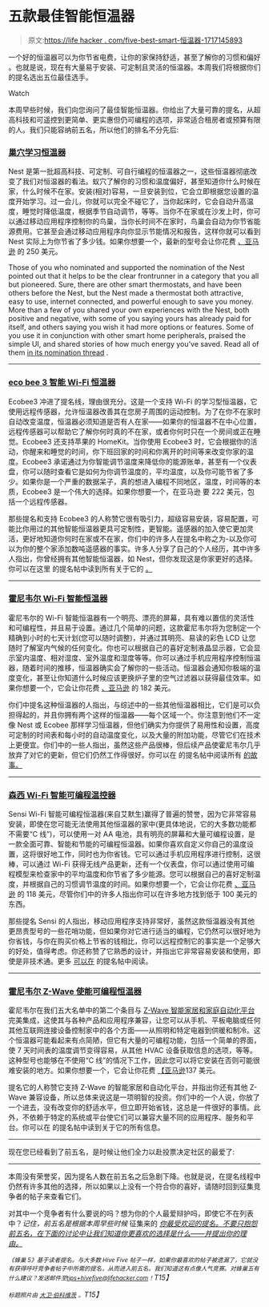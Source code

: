 # 五款最佳智能恒温器

> 原文:[https://life hacker . com/five-best-smart-恒温器-1717145893](https://lifehacker.com/five-best-smart-thermostats-1717145893)

一个好的恒温器可以为你节省电费，让你的家保持舒适，甚至了解你的习惯和偏好 。也就是说，现在有大量易于安装、可定制且灵活的恒温器。本周我们将根据你们的提名选出五位最佳选手。

Watch

本周早些时候，我们向您询问了最佳智能恒温器。你给出了大量可靠的提名，从超高科技和可遥控到更简单、更实惠但仍可编程的选项，非常适合租房者或预算有限的人。我们只能容纳前五名，所以他们的排名不分先后:

### [巢穴学习恒温器](https://nest.com/thermostat/meet-nest-thermostat/)

Nest 是第一批超高科技、可定制、可自行编程的恒温器之一，这些恒温器彻底改变了我们对恒温器的看法。蚁穴了解你的习惯和温度偏好，甚至知道你什么时候在家，什么时候不在家。安装(相对)容易，一旦安装到位，它会立即根据您设置的温度开始学习。过一会儿，你就可以完全不碰它了，当你起床时，它会自动升高温度，睡觉时降低温度，根据季节自动调节，等等。当你不在家或在沙发上时，你可以通过移动应用程序控制你的鸟巢，当你长时间不在家时，鸟巢会自动为你节省能源费用。它甚至会通过移动应用程序向你显示节能情况和报告，这样你就可以看到 Nest 实际上为你节省了多少钱。如果你想要一个，最新的型号会让你花费 [、亚马逊](http://www.amazon.com/Nest-T200577-Generation-Learning-Thermostat/dp/B009GDHYPQ/?asc_campaign=InlineText&asc_refurl=https://lifehacker.com/five-best-smart-thermostats-1717145893&asc_source=&tag=kinjalifehackerlink-20) 的 250 美元。

Those of you who nominated and supported the nomination of the Nest pointed out that it helps to be the clear frontrunner in a category that you all but pioneered. Sure, there are other smart thermostats, and have been others before the Nest, but the Nest made a thermostat both attractive, easy to use, internet connected, and powerful enough to save you money. More than a few of you shared your own experiences with the Nest, both positive and negative, with some of you saying yours has already paid for itself, and others saying you wish it had more options or features. Some of you use it in conjunction with other smart home peripherals, praised the simple UI, and shared stories of how much energy you’ve saved. Read all of them [in its nomination thread](http://lifehacker.com/vote-nest-thermostat-why-let-s-get-the-big-name-in-th-1716631326) .

* * *

### [eco bee 3 智能 Wi-Fi 恒温器](http://shop.ecobee.com/products/ecobee-3)

Ecobee3 冲进了提名线，理由很充分。这是一个支持 Wi-Fi 的学习型恒温器，它使用远程传感器，允许恒温器改善其在您房子周围的运动控制。为了在你不在家时自动改变温度，恒温器必须知道是否有人在家——如果你的恒温器不在中心位置，远程传感器可以帮助它了解你何时真的不在家，或者你何时只在一个房间或正在睡觉。Ecobee3 还支持苹果的 HomeKit。当你使用 Ecobee3 时，它会根据你的活动，你醒来和睡觉的时间，你下班回家的时间和你离开的时间等来改变你家的温度。Ecobee3 承诺通过为你智能调节温度来降低你的能源账单，甚至有一个仪表盘，你可以随时查看它是如何为你调节温度的，平均温度，以及你可能节省了多少。如果你是一个严重的数据呆子，真的想进入编程不同地区，温度，时间等的本质，Ecobee3 是一个伟大的选择。如果你想要一个，在亚马逊 要 222 美元，包括一个远程传感器。

那些提名和支持 Ecobee3 的人称赞它很有吸引力，超级容易安装，容易配置，可能比你用过的其他智能恒温器更具可定制性，更智能。遥感器的加入使它更加灵活，更好地知道你何时在家或不在家，你们中的许多人在提名中称之为-以及你可以为你的整个家添加数吨遥感器的事实。许多人分享了自己的个人经历，其中许多人指出，你曾经拥有其他智能恒温器，如 Nest，但你发现这是你家更好的选择。你可以在这里 的提名帖中读到所有关于它的 [。](http://lifehacker.com/vote-ecobee3-why-has-all-the-features-of-the-nest-an-1716729953)

* * *

### [霍尼韦尔 Wi-Fi 智能恒温器](http://yourhome.honeywell.com/home/Products/Thermostats/7-Day-Programmable/Wi-Fi+Smart+Thermostat.htm)

霍尼韦尔的 Wi-Fi 智能恒温器有一个明亮、漂亮的屏幕，具有难以置信的灵活性和可编程性，并且易于设置。通过几个简单的问题，这款霍尼韦尔将为您制定一个精确到小时的七天计划(您可以随时调整)，并通过其明亮、易读的彩色 LCD 让您随时了解室内气候的任何变化。你也可以根据自己的喜好定制液晶显示器，它会显示室内温度、相对湿度、室外温度和湿度等等。你可以通过手机应用程序控制恒温器，随着时间的推移，恒温器确实会了解你的一些活动。恒温器会通知你极端的温度变化，甚至让你知道什么时候应该更换炉子里的空气过滤器以获得最佳效率。如果你想要一个，它会让你花费 [、亚马逊](http://www.amazon.com/Honeywell-RTH9580WF-Wi-Fi-Smart-Thermostat/dp/B00FLZEQH2?asc_campaign=InlineText&asc_refurl=https://lifehacker.com/five-best-smart-thermostats-1717145893&asc_source=&tag=kinjalifehackerlink-20) 的 182 美元。

你们中提名这种恒温器的人指出，与综述中的一些其他恒温器相比，它们是可以负担得起的，并且你拥有两个这样的恒温器——每个区域一个。你注意到他们不一定像 Nest 或 Ecobee 那样学习恒温器，但他们确实为你提供了易用性和设置，高度可定制的时间表和每小时的自动温度变化，以及大量的附加功能，尽管它们在技术上更便宜。你们中的一些人指出，虽然这些产品很棒，但后续产品使霍尼韦尔几乎放弃了对它的更新，但它们仍然工作得很好。你可以在 的提名帖中阅读所有 [的故事。](http://lifehacker.com/vote-honeywell-wi-fi-smart-thermostat-why-so-many-to-1716776510)

* * *

### [森西 Wi-Fi 智能可编程温控器](http://www.emersonclimate.com/en-us/products/thermostats/sensi/Pages/sensi-wifi-thermostat.aspx)

Sensi Wi-Fi 智能可编程恒温器(来自艾默生)赢得了普遍的赞誉，因为它非常容易安装，即使在您可能无法使用其他恒温器的家中(更具体地说，它的大多数功能都不需要“C 线”)，可以使用一对 AA 电池，具有明亮的屏幕和大量可编程设置，是一款全面可靠、智能和节能的可编程恒温器。如果你喜欢自定义你自己的温度设置，这将很好地工作，同时也为你省钱。它可以通过手机应用程序进行控制，这很棒，可以通过 Wi-Fi 获得无线产品更新，还有一个仪表盘，你可以通过使用可编程模型来检查家中的平均温度和你节省了多少能源。您可以根据自己的喜好定制温度，并根据自己的习惯调节温度的时间。如果你想要一个，它会让你花费 [、亚马逊](http://www.amazon.com/Sensi-Wi-Fi-Programmable-Thermostat-1F86U-42WF/dp/B00HHE60CE/?asc_campaign=InlineText&asc_refurl=https://lifehacker.com/five-best-smart-thermostats-1717145893&asc_source=&tag=kinjalifehackerlink-20) 的 118 美元，尽管你们中的许多人指出你可以在许多地方找到低于 100 美元的东西。

那些提名 Sensi 的人指出，移动应用程序支持非常好，虽然这款恒温器没有其他更昂贵型号的一些花哨功能，但如果你对它进行适当的编程，它仍然可以很好地为你省钱，与你在购买价格上节省的钱相比，你可以远程控制它的事实是一个足够大的好处，值得考虑。你还称赞了它熟悉的设计，并指出它非常容易安装和使用，即使是非技术通。更多 [可以在](http://lifehacker.com/vote-sensi-wi-fi-smart-programmable-thermostat-1f86u-4-1716813662) 的提名帖中阅读。

* * *

### [霍尼韦尔 Z-Wave 使能可编程恒温器](https://customer.honeywell.com/en-US/Pages/Product.aspx?cat=HonECC%20Catalog&pid=YTH8320ZW1007/U&category=Z-WaveTouchscreen&catpath=1.3.12.1.8)

霍尼韦尔在我们五大名单中的第二个条目与 [Z-Wave 智能家居和家庭自动化平台](http://www.z-wave.com/) 完美集成，这使其与各种产品和应用程序兼容，让您可以从手机、平板电脑或任何其他互联网连接设备控制家中的各个方面——从照明和特定电器到供暖和制冷。这个恒温器可能看起来有点简陋，但它有大量的可编程功能，包括一个简单的界面，使 7 天时间表的温度调节变得容易，从其他 HVAC 设备获取信息的选项，等等。这种型号也能够在不使用“C 线”的情况下工作，因此您可以将它安装在否则可能很难安装的地方。如果你想要一个，它会让你花费 [【亚马逊](http://www.amazon.com/Honeywell-YTH8320ZW1007-Enabled-Programmable-Thermostat/dp/B005EJ7YO2/?asc_campaign=InlineText&asc_refurl=https://lifehacker.com/five-best-smart-thermostats-1717145893&asc_source=&tag=kinjalifehackerlink-20)137 美元。

提名它的人称赞它支持 Z-Wave 的智能家居和自动化平台，并指出你还有其他 Z-Wave 兼容设备，所以总体来说这是一项明智的投资。你们中的一个人说，你放了一个进去，没有改变你的舒适水平，但立即开始省钱，这总是一件很好的事情。此外，不依赖于特定的系统或平台使它们可以兼容大量不同的应用程序、服务和平台。你可以在 的提名帖中读到关于它的所有信息。

* * *

现在您已经看到了前五名，是时候让他们全力以赴投票决定社区的最爱了:

* * *

本周没有荣誉奖，因为提名人数在前五名之后急剧下降。也就是说，在提名线程中仍然有许多其他的选择，所以如果以上没有一个符合你的喜好，请随时回到征集竞争者的帖子来查看它们。

对其中一个竞争者有什么要说的吗？想为你的个人最爱辩护吗，即使它不在列表中？*记住，前五名是根据本周早些时候* 征集来的 [*你最受欢迎的提名。不要只抱怨前五名，在下面的讨论中让我们知道你更喜欢的选择是什么——并提出你的理由。*](https://lifehacker.com/whats-the-best-smart-themostat-1716630351)

*<small>《蜂巢 5》基于读者提名。与大多数 Hive Five 帖子一样，如果你最喜欢的帖子被遗漏了，它就没有获得呼吁竞争者帖子中所需的提名，从而进入前五名。我们知道这有点像人气竞赛。对蜂巢五有什么建议？发送邮件至</small>*[*<small>tips+hivefive@lifehacker.com</small>*](mailto:tips+hivefive@lifehacker.com)*<small>！</small>T15】*

*<small>标题照片由</small>* [*<small>大卫·伯科维茨</small>*](https://www.flickr.com/photos/davidberkowitz/8381791238/) *<small>。</small>T15】*